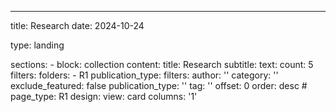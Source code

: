 ---
title: Research
date: 2024-10-24

type: landing

sections:
    - block: collection
    content:
      title: Research
      subtitle:
      text:
      count: 5
      filters:
        folders:
          - R1
        publication_type: 
      filters:
        author: ''
        category: ''
        exclude_featured: false
        publication_type: ''
        tag: ''
      offset: 0
      order: desc
      # page_type: R1
    design:
      view: card
      columns: '1'
